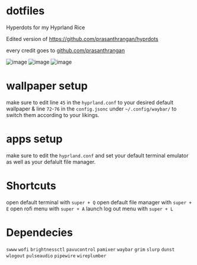 # dotfiles
Hyperdots for my Hyprland Rice

Edited version of https://github.com/prasanthrangan/hyprdots

every credit goes to [github.com/prasanthrangan](https://github.com/prasanthrangan)

![image](https://github.com/user-attachments/assets/73b4bffb-ed0d-4f2d-ba54-4a22e79c5f5d)
![image](https://github.com/user-attachments/assets/adf0b141-dd77-4607-94be-294bff280453)
![image](https://github.com/user-attachments/assets/f32c26c6-25dc-4692-ab76-d3ca2be63e51)






# wallpaper setup
make sure to edit line `45` in the `hyprland.conf` to your desired default wallpaper & line `72`-`76` in the `config.jsonc` under `~/.config/waybar/` to switch them according to your likings.

# apps setup
make sure to edit the `hyprland.conf` and set your default terminal emulator as well as your defalult file manager.

# Shortcuts
open default terminal with `super + Q`
open default file manager with `super + E`
open rofi menu with `super + A`
launch log out menu with `super + L`

# Dependecies
`swww`
`wofi`
`brightnessctl`
`pavucontrol`
`pamixer`
`waybar`
`grim`
`slurp`
`dunst`
`wlogout`
`pulseaudio`
`pipewire`
`wireplumber`


